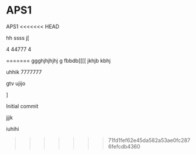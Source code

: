 # APS1
 APS1
<<<<<<< HEAD

hh
ssss
j[

4
44777
4

=======
ggghjhjhjhj g fbbdb[[[[
jkhjb
kbhj

uhhik
7777777


gtv
ujijo

]




Initial commit





jjjk



iuhihi

>>>>>>> 71fd1fef62e45da582a53ae0fc2876fefcdb4360
